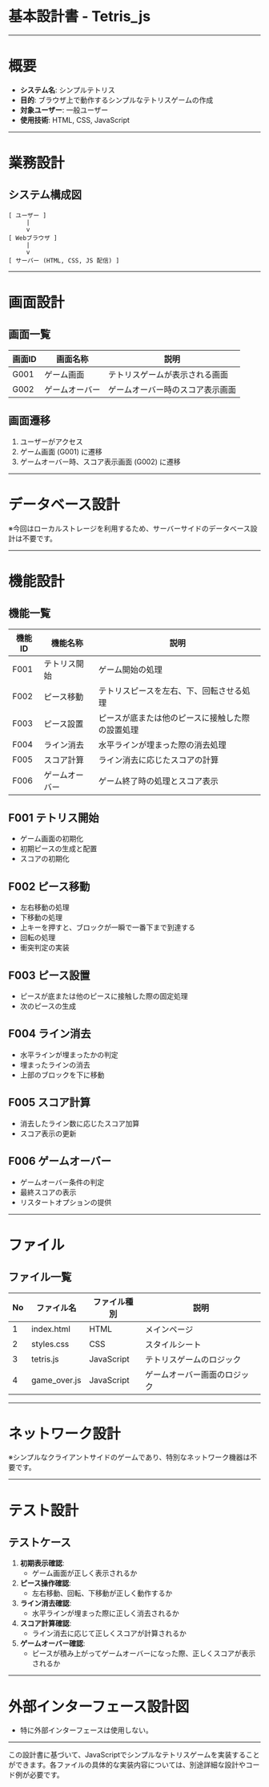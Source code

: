 # 基本設計書 - Tetris_js

---

# 概要
- **システム名**: シンプルテトリス
- **目的**: ブラウザ上で動作するシンプルなテトリスゲームの作成
- **対象ユーザー**: 一般ユーザー
- **使用技術**: HTML, CSS, JavaScript

---

# 業務設計

## システム構成図
```
[ ユーザー ]
     |
     v
[ Webブラウザ ]
     |
     v
[ サーバー (HTML, CSS, JS 配信) ]
```

---

# 画面設計

## 画面一覧
| 画面ID | 画面名称      | 説明                             |
| ------ | ------------- | -------------------------------- |
| G001   | ゲーム画面    | テトリスゲームが表示される画面   |
| G002   | ゲームオーバー | ゲームオーバー時のスコア表示画面 |

## 画面遷移
1. ユーザーがアクセス
2. ゲーム画面 (G001) に遷移
3. ゲームオーバー時、スコア表示画面 (G002) に遷移

---

# データベース設計
※今回はローカルストレージを利用するため、サーバーサイドのデータベース設計は不要です。

---

# 機能設計

## 機能一覧
| 機能ID | 機能名称     | 説明                                              |
| ------ | ------------ | ------------------------------------------------- |
| F001   | テトリス開始 | ゲーム開始の処理                                  |
| F002   | ピース移動   | テトリスピースを左右、下、回転させる処理          |
| F003   | ピース設置   | ピースが底または他のピースに接触した際の設置処理  |
| F004   | ライン消去   | 水平ラインが埋まった際の消去処理                  |
| F005   | スコア計算   | ライン消去に応じたスコアの計算                    |
| F006   | ゲームオーバー| ゲーム終了時の処理とスコア表示                    |

## F001 テトリス開始
- ゲーム画面の初期化
- 初期ピースの生成と配置
- スコアの初期化

## F002 ピース移動
- 左右移動の処理
- 下移動の処理
- 上キーを押すと、ブロックが一瞬で一番下まで到達する
- 回転の処理
- 衝突判定の実装

## F003 ピース設置
- ピースが底または他のピースに接触した際の固定処理
- 次のピースの生成

## F004 ライン消去
- 水平ラインが埋まったかの判定
- 埋まったラインの消去
- 上部のブロックを下に移動

## F005 スコア計算
- 消去したライン数に応じたスコア加算
- スコア表示の更新

## F006 ゲームオーバー
- ゲームオーバー条件の判定
- 最終スコアの表示
- リスタートオプションの提供

---

# ファイル

## ファイル一覧
| No  | ファイル名          | ファイル種別 | 説明                       |
| --- | ------------------- | ------------ | -------------------------- |
| 1   | index.html          | HTML         | メインページ               |
| 2   | styles.css          | CSS          | スタイルシート             |
| 3   | tetris.js           | JavaScript   | テトリスゲームのロジック   |
| 4   | game_over.js        | JavaScript   | ゲームオーバー画面のロジック|

---

# ネットワーク設計
※シンプルなクライアントサイドのゲームであり、特別なネットワーク機器は不要です。

---

# テスト設計

## テストケース
1. **初期表示確認**:
   - ゲーム画面が正しく表示されるか
2. **ピース操作確認**:
   - 左右移動、回転、下移動が正しく動作するか
3. **ライン消去確認**:
   - 水平ラインが埋まった際に正しく消去されるか
4. **スコア計算確認**:
   - ライン消去に応じて正しくスコアが計算されるか
5. **ゲームオーバー確認**:
   - ピースが積み上がってゲームオーバーになった際、正しくスコアが表示されるか

---

# 外部インターフェース設計図
- 特に外部インターフェースは使用しない。

---

この設計書に基づいて、JavaScriptでシンプルなテトリスゲームを実装することができます。各ファイルの具体的な実装内容については、別途詳細な設計やコード例が必要です。
